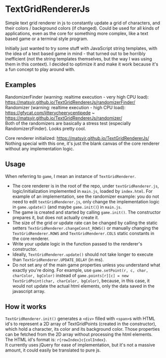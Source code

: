 # TextGridRendererJs
Simple text grid renderer in js to constantly update a grid of characters, and their colors / background colors (if changed). Could be used for all kinds of applications, even as the core for something more complex, like a text based game or a terminal style program.

Initially just wanted to try some stuff with JavaScript string templates, with the idea of a text based game in mind - that turned out to be horribly inefficient (not the string templates themselves, but the way I was using them in this context). I decided to optimize it and make it work because it's a fun concept to play around with.

## Examples
RandomizerFinder (warning: realtime execution - very high CPU load): https://matsyir.github.io/TextGridRendererJs/randomizerFinder/  
Randomizer (warning: realtime execution - high CPU load): https://gfycat.com/jitterycheerycentipede ~ https://matsyir.github.io/TextGridRendererJs/randomizer/  
Both of the randomizers are basically a stress test (especially RandomizerzFinder). Looks pretty cool.

Core renderer initialized: https://matsyir.github.io/TextGridRendererJs/  
Nothing special with this one, it's just the blank canvas of the core renderer without any implementation logic.

## Usage
When referring to `game`, I mean an instance of `TextGridRenderer`.
- The core renderer is in the root of the repo, under `textGridRenderer.js`, logic/initialization implemented in `main.js`, loaded by `index.html`. For example of an implementation, see the randomizer example: you do not need to edit `textGridRenderer.js`, only change the implementation logic in `game.update()` (and maybe `game.init()`) in `main.js`.
- The game is created and started by calling `game.init()`. The constructor prepares it, but does not actually create it.
- The size of the grid or update rate can be changed by calling the static setters `TextGridRenderer.changeConst_ROWS()` or manually changing the `TextGridRenderer.ROWS` and `TextGridRenderer.COLS` static constants in the core renderer.
- Write your update logic in the function passed to the renderer's constructor.
- Ideally, `TextGridRenderer.update()` should not take longer to execute than `TextGridRenderer.UPDATE_DELAY` (in ms).
- Do not set any of the main game properties unless you understand what exactly you're doing. For example, use `game.setPoint(r, c, char, charColor, bgColor)` instead of `game.points[r][c] = new TextGridPoint(char, charColor, bgColor)`, because, in this case, it would not update the actual html elements, only the data saved in the javascript array.

## How it works
`TextGridRenderer.init()` generates a `<div>` filled with `<span>`s with HTML id's to represent a 2D array of TextGridPoints (created in the constructor), which hold a character, its color and its background color. Those properties can be fetched from the 2D array without processing the html elements. The HTML id's format is: `r{rowIndex}c{colIndex}`.  
It currently uses jQuery for ease of implementation, but it's not a massive amount, it could easily be translated to pure js.
